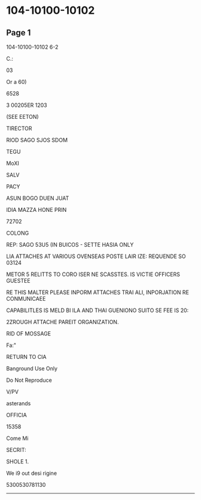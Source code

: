 # 104-10100-10102

## Page 1

104-10100-10102 6-2

C.:

03

Or a 60)

6528

3 00205ER 1203

(SEE EETON)

TIRECTOR

RIOD SAGO SJOS SDOM

TEGU

MoXI

SALV

PACY

ASUN BOGO DUEN JUAT

IDIA MAZZA HONE PRIN

72702

COLONG

REP: SAGO 53U5 (IN BUICOS - SETTE HASIA ONLY

LIA ATTACHES AT VARIOUS OVENSEAS POSTE LAIR IZE: REQUENDE SO 03124

METOR 5 RELITTS TO CORO ISER NE SCASSTES. IS VICTIE OFFICERS GUESTEE

RE THIS MALTER PLEASE INPORM ATTACHES TRAI ALI, INPORJATION RE CONMUNICAEE

CAPABILITLES IS MELD BI ILA AND THAI GUENIONO SUITO SE FEE IS 20:

2ZROUGH ATTACHE PAREIT ORGANIZATION.

RID OF MOSSAGE

Fa:"

RETURN TO CIA

Banground Use Only

Do Not Reproduce

V/PV

asterands

OFFICIA

15358

Come Mi

SECRIT:

SHOLE 1.

We i9 out desi rigine

5300530781130

---

